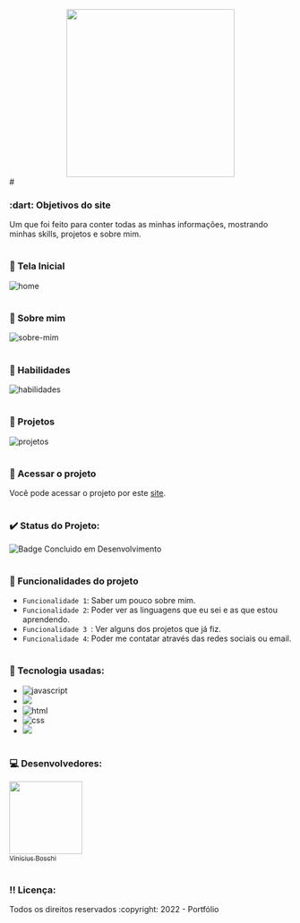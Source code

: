 <div align='center'>
  <img src="https://user-images.githubusercontent.com/74377158/189500044-8adb5436-3a19-42c0-8981-8472de0fb2b2.png" width=300>
</div>  
# <h3> :dart: Objetivos do site</h3>
Um  que foi feito para conter todas as minhas informações, mostrando minhas skills, projetos e sobre mim.

# <h3> :pencil: Tela Inicial</h3>  
![home](https://user-images.githubusercontent.com/74377158/179576476-e38f2b92-c12a-4f88-9672-7b5af30c7558.jpg)

# <h3> :pencil: Sobre mim</h3> 
![sobre-mim](https://user-images.githubusercontent.com/74377158/189500333-b8593936-95d9-4cd2-b035-6d7e0a5185df.jpg)

# <h3> :pencil: Habilidades</h3> 
![habilidades](https://user-images.githubusercontent.com/74377158/189500306-3829af99-5153-4943-bb3c-61698d842b92.jpg)

# <h3> :pencil: Projetos</h3> 
![projetos](https://user-images.githubusercontent.com/74377158/189500286-3565bedc-b8bd-4791-a95e-7fcf9b92dd66.png)

# <h3> :file_folder: Acessar o projeto</h3>
Você pode acessar o projeto por este [site](https://portfolioviniciusboschi.herokuapp.com/).

# <h3> :heavy_check_mark: Status do Projeto:</h3>
![Badge Concluido em Desenvolvimento](https://img.shields.io/static/v1?label=STATUS&message=CONCLUIDO&color=blue&style=for-the-badge)

# <h3> :hammer: Funcionalidades do projeto</h3>
- `Funcionalidade 1`: Saber um pouco sobre mim.
- `Funcionalidade 2`: Poder ver as linguagens que eu sei e as que estou aprendendo.
- `Funcionalidade 3 `: Ver alguns dos projetos que já fiz.
- `Funcionalidade 4`: Poder me contatar através das redes sociais ou email.

# <h3> :notebook_with_decorative_cover: Tecnologia usadas:</h3>

* <img src="https://img.shields.io/badge/JavaScript-F7DF1E?style=for-the-badge&logo=javascript&logoColor=black" alt="javascript"><br>
* <img src='https://img.shields.io/badge/Vue.js-35495E?style=for-the-badge&logo=vue.js&logoColor=4FC08D'></br>
* <img src="https://img.shields.io/badge/HTML5-E34F26?style=for-the-badge&logo=html5&logoColor=white" alt="html"><br>
* <img src="https://img.shields.io/badge/CSS3-1572B6?style=for-the-badge&logo=css3&logoColor=white" alt="css"><br>
* <img src="https://img.shields.io/badge/Sass-CC6699?style=for-the-badge&logo=sass&logoColor=white">

# <h3> :computer: Desenvolvedores:</h3>
[<img src="https://user-images.githubusercontent.com/74377158/173900850-b6afcc77-36a5-4254-b63f-983397918d54.jpg" width=130><br><sub>Vinícius Boschi</sub>](https://github.com/Vinicius-Boschi)

# <h3> :bangbang: Licença:</h3>
<p> Todos os direitos reservados :copyright: 2022 - Portfólio